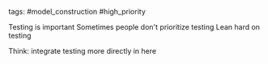 tags: #model_construction #high_priority 

Testing is important
Sometimes people don't prioritize testing
Lean hard on testing

Think: integrate testing more directly in here